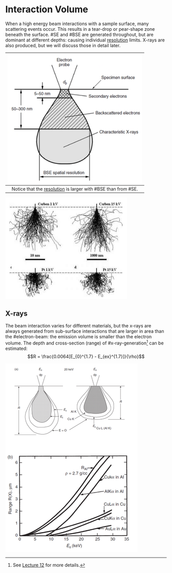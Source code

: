 # Interaction Volume

When a high energy beam interactions with a sample surface, many scattering events occur.
This results in a tear-drop or pear-shape zone beneath the surface.
#SE and #BSE are generated throughout, but are dominant at different depths: causing individual [resolution](../engr-743-001-damage-and-fracture/resolution.md) limits.
X-rays are also produced, but we will discuss those in detail later.

| ![](../../../attachments/image-formation/interaction_volume_220907_142836_EST.png) |
|:--:|
| Notice that the [resolution](../engr-743-001-damage-and-fracture/resolution.md) is larger with #BSE than from #SE. |

![](../../../attachments/lecture-7-sem-image-formation/interaction_volume_examples_221027_192059_EST.png)

## X-rays
The beam interaction varies for different materials, but the x-rays are always generated from sub-surface interactions that are larger in area than the #electron-beam: the emission volume is smaller than the electron volume.
The depth and cross-section (range) of #x-ray-generation[^1] can be estimated: $$R = \frac{0.0064[E_{0}^{1.7} - E_{ex}^{1.7}]}{\rho}$$

![](../../../attachments/lecture-13-x-ray-equipment-and-techniques/interaction_volume_in_xrd_221028_144434_EST.png)

[^1]: See [Lecture 12](lecture-12-x-ray-generation.md) for more details.